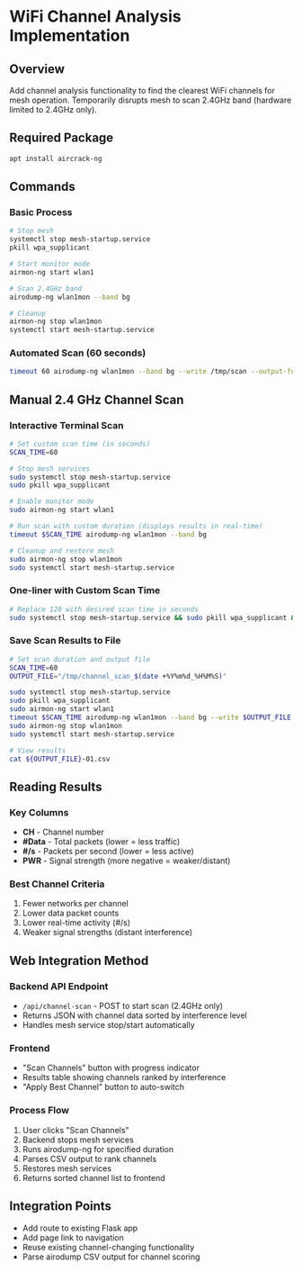 # WiFi Channel Analysis Implementation

## Overview
Add channel analysis functionality to find the clearest WiFi channels for mesh operation. Temporarily disrupts mesh to scan 2.4GHz band (hardware limited to 2.4GHz only).

## Required Package
```bash
apt install aircrack-ng
```

## Commands

### Basic Process
```bash
# Stop mesh
systemctl stop mesh-startup.service
pkill wpa_supplicant

# Start monitor mode
airmon-ng start wlan1

# Scan 2.4GHz band
airodump-ng wlan1mon --band bg

# Cleanup
airmon-ng stop wlan1mon
systemctl start mesh-startup.service
```

### Automated Scan (60 seconds)
```bash
timeout 60 airodump-ng wlan1mon --band bg --write /tmp/scan --output-format csv
```

## Manual 2.4 GHz Channel Scan

### Interactive Terminal Scan
```bash
# Set custom scan time (in seconds)
SCAN_TIME=60

# Stop mesh services
sudo systemctl stop mesh-startup.service
sudo pkill wpa_supplicant

# Enable monitor mode
sudo airmon-ng start wlan1

# Run scan with custom duration (displays results in real-time)
timeout $SCAN_TIME airodump-ng wlan1mon --band bg

# Cleanup and restore mesh
sudo airmon-ng stop wlan1mon
sudo systemctl start mesh-startup.service
```

### One-liner with Custom Scan Time
```bash
# Replace 120 with desired scan time in seconds
sudo systemctl stop mesh-startup.service && sudo pkill wpa_supplicant && sudo airmon-ng start wlan1 && timeout 120 airodump-ng wlan1mon --band bg && sudo airmon-ng stop wlan1mon && sudo systemctl start mesh-startup.service
```

### Save Scan Results to File
```bash
# Set scan duration and output file
SCAN_TIME=60
OUTPUT_FILE="/tmp/channel_scan_$(date +%Y%m%d_%H%M%S)"

sudo systemctl stop mesh-startup.service
sudo pkill wpa_supplicant
sudo airmon-ng start wlan1
timeout $SCAN_TIME airodump-ng wlan1mon --band bg --write $OUTPUT_FILE --output-format csv
sudo airmon-ng stop wlan1mon
sudo systemctl start mesh-startup.service

# View results
cat ${OUTPUT_FILE}-01.csv
```

## Reading Results

### Key Columns
- **CH** - Channel number
- **#Data** - Total packets (lower = less traffic)
- **#/s** - Packets per second (lower = less active)
- **PWR** - Signal strength (more negative = weaker/distant)

### Best Channel Criteria
1. Fewer networks per channel
2. Lower data packet counts
3. Lower real-time activity (#/s)
4. Weaker signal strengths (distant interference)

## Web Integration Method

### Backend API Endpoint
- `/api/channel-scan` - POST to start scan (2.4GHz only)
- Returns JSON with channel data sorted by interference level
- Handles mesh service stop/start automatically

### Frontend
- "Scan Channels" button with progress indicator
- Results table showing channels ranked by interference
- "Apply Best Channel" button to auto-switch

### Process Flow
1. User clicks "Scan Channels"
2. Backend stops mesh services
3. Runs airodump-ng for specified duration
4. Parses CSV output to rank channels
5. Restores mesh services
6. Returns sorted channel list to frontend

## Integration Points
- Add route to existing Flask app
- Add page link to navigation
- Reuse existing channel-changing functionality
- Parse airodump CSV output for channel scoring
